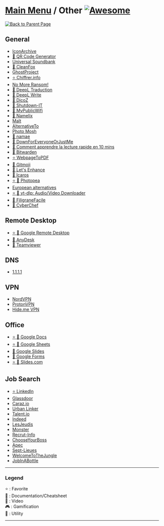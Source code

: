 # [Main Menu](../README.md) / Other [![Awesome](https://awesome.re/badge-flat.svg)](https://awesome.re)

[![Back to Parent Page](https://img.shields.io/badge/-Back_to_Parent_Page-blue?style=for-the-badge)](../README.md)

## General
- [IconArchive](http://www.iconarchive.com/)
- [:wrench: QR Code Generator](https://www.the-qrcode-generator.com/)
- [Universal Soundbank](http://www.universal-soundbank.com/)
- [:wrench: CleanFox](https://www.cleanfox.io/fr)
- [GhostProject](https://ghostproject.fr/)
- [:star: Chiffrer.info](https://chiffrer.info/)
- [No More Ransom!](https://www.nomoreransom.org/fr/index.html)
- [:wrench: DeepL Traduction](https://www.deepl.com/translator)
- [:wrench: DeepL Write](https://www.deepl.com/write)
- [:wrench: DicoZ](https://www.dicoz.fr/)
- [:wrench: Shutdown-IT](https://www.logitheque.com/logiciels/windows/utilitaires/systeme_arret_demarrage/telecharger/shutdown_it_19664.htm)
- [:wrench: MyPublicWifi](https://mypublicwifi.com/)
- [:wrench: Namelix](https://namelix.com/)
- [Malt](https://www.malt.fr/)
- [AlternativeTo](https://alternativeto.net/)
- [Photo Mosh](https://photomosh.com/)
- [:wrench: namae](https://namae.dev/)
- [:wrench: DownForEveryoneOrJustMe](https://downforeveryoneorjustme.com/)
- [:book: Comment apprendre la lecture rapide en 10 mins](https://nicolasberetti.com/ressources/comment-apprendre-la-lecture-rapide-en-10-min/)
- [:wrench: Bitwarden](https://bitwarden.com/)
- [:star: WebpageToPDF](https://webpagetopdf.com/)
- [:wrench: Gitmoji](https://gitmoji.carloscuesta.me)
- [:wrench: Let's Enhance](https://letsenhance.io)
- [:wrench: Icaros](https://www.majorgeeks.com/files/details/icaros.html)
- [:star: :wrench: Photopea](https://www.photopea.com)
- [European alternatives](https://european-alternatives.eu/alternatives-to)
- [:star: :wrench: yt-dlp: Audio/Video Downloader](https://github.com/yt-dlp/yt-dlp)
- [:wrench: FiligraneFacile](https://filigrane.beta.gouv.fr/)
- [:wrench: CyberChef](https://gchq.github.io/CyberChef/)

## Remote Desktop
- [:star: :wrench: Google Remote Desktop](https://remotedesktop.google.com/)
- [:wrench: AnyDesk](https://anydesk.com/)
- [:wrench: Teamviewer](https://www.teamviewer.com/)

## DNS
- [1.1.1.1](https://1.1.1.1)

## VPN
- [NordVPN](https://nordvpn.com/)
- [ProtonVPN](https://protonvpn.com/)
- [Hide.me VPN](https://hide.me/)

## Office
- [:star: :wrench: Google Docs](https://www.google.fr/intl/fr/docs/about/)
- [:star: :wrench: Google Sheets](https://www.google.fr/intl/fr/sheets/about/)
- [:wrench: Google Slides](https://www.google.fr/intl/fr/slides/about/)
- [:wrench: Google Forms](https://www.google.fr/intl/fr/forms/about/)
- [:star: :wrench: Slides.com](https://slides.com/)

## Job Search
- [:star: LinkedIn](https://www.linkedin.com/)
- [Glassdoor](https://www.glassdoor.fr/)
- [Caraz.io](https://caraz.io)
- [Urban Linker](https://urbanlinker.com/fr/)
- [Talent.io](https://www.talent.io/)
- [Indeed](https://fr.indeed.com)
- [LesJeudis](https://www.lesjeudis.com/)
- [Monster](https://www.monster.fr/)
- [Recrut-Info](https://www.recrut-info.com/opportunites/)
- [ChooseYourBoss](https://www.chooseyourboss.com/)
- [Apec](https://www.apec.fr/)
- [Sept-Lieues](https://www.sept-lieues.com)
- [WelcomeToTheJungle](https://www.welcometothejungle.com/)
- [JobInABottle](https://jobinabottle.com)

---

### Legend
:star: : Favorite\
:book: : Documentation/Cheatsheet\
:movie_camera: : Video\
:video_game: : Gamification\
:wrench: : Utility

---
